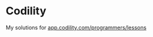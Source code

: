 # Codility
My solutions for [app.codility.com/programmers/lessons](https://app.codility.com/programmers/lessons)

